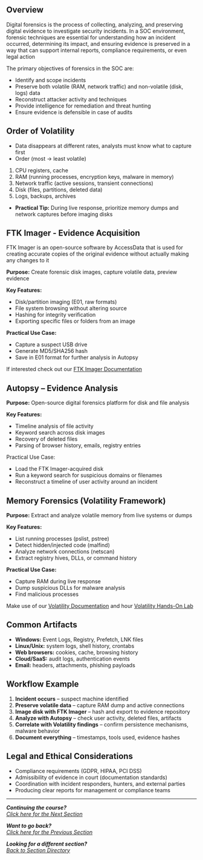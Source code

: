 ## Overview
Digital forensics is the process of collecting, analyzing, and preserving digital evidence to investigate security incidents. In a SOC environment, forensic techniques are essential for understanding how an incident occurred, determining its impact, and ensuring evidence is preserved in a way that can support internal reports, compliance requirements, or even legal action

The primary objectives of forensics in the SOC are:
- Identify and scope incidents
- Preserve both volatile (RAM, network traffic) and non-volatile (disk, logs) data
- Reconstruct attacker activity and techniques
- Provide intelligence for remediation and threat hunting
- Ensure evidence is defensible in case of audits

## Order of Volatility
- Data disappears at different rates, analysts must know what to capture first
- Order (most -> least volatile)
1. CPU registers, cache
2. RAM (running processes, encryption keys, malware in memory)
3. Network traffic (active sessions, transient connections)
4. Disk (files, partitions, deleted data)
5. Logs, backups, archives

- **Practical Tip:** During live response, prioritize memory dumps and network captures before imaging disks

## FTK Imager - Evidence Acquisition
FTK Imager is an open-source software by AccessData that is used for creating accurate copies of the original evidence without actually making any changes to it

**Purpose:** Create forensic disk images, capture volatile data, preview evidence

**Key Features:**
- Disk/partition imaging (E01, raw formats)
- File system browsing without altering source
- Hashing for integrity verification
- Exporting specific files or folders from an image

**Practical Use Case:**
- Capture a suspect USB drive
- Generate MD5/SHA256 hash
- Save in E01 format for further analysis in Autopsy

If interested check out our [FTK Imager Documentation](/courseFiles/tools/FTK-Imager.md)

## Autopsy – Evidence Analysis
**Purpose:** Open-source digital forensics platform for disk and file analysis

**Key Features:**
- Timeline analysis of file activity
- Keyword search across disk images
- Recovery of deleted files
- Parsing of browser history, emails, registry entries

Practical Use Case:
- Load the FTK Imager-acquired disk
- Run a keyword search for suspicious domains or filenames
- Reconstruct a timeline of user activity around an incident

## Memory Forensics (Volatility Framework)
**Purpose:** Extract and analyze volatile memory from live systems or dumps

**Key Features:**
- List running processes (pslist, pstree)
- Detect hidden/injected code (malfind)
- Analyze network connections (netscan)
- Extract registry hives, DLLs, or command history

**Practical Use Case:**
- Capture RAM during live response
- Dump suspicious DLLs for malware analysis
- Find malicious processes

Make use of our [Volatility Documentation](/courseFiles/tools/Volatility.md) and hour [Volatility Hands-On Lab](/courseFiles/Section_09-forensicsFundamentals/volatilityLab.md)

## Common Artifacts
- **Windows:** Event Logs, Registry, Prefetch, LNK files
- **Linux/Unix:** system logs, shell history, crontabs
- **Web browsers:** cookies, cache, browsing history
- **Cloud/SaaS:** audit logs, authentication events
- **Email:** headers, attachments, phishing payloads

## Workflow Example
1. **Incident occurs** – suspect machine identified
2. **Preserve volatile data** – capture RAM dump and active connections
3. **Image disk with FTK Imager** – hash and export to evidence repository
4. **Analyze with Autopsy** – check user activity, deleted files, artifacts
5. **Correlate with Volatility findings** – confirm persistence mechanisms, malware behavior
6. **Document everything** – timestamps, tools used, evidence hashes

## Legal and Ethical Considerations
- Compliance requirements (GDPR, HIPAA, PCI DSS)
- Admissibility of evidence in court (documentation standards)
- Coordination with incident responders, hunters, and external parties
- Producing clear reports for management or compliance teams

***
<b><i>Continuing the course?</b>
</br>
[Click here for the Next Section](/courseFiles/Section_10-emailFundamentals/emailFundamentals.md)</i>

<b><i>Want to go back?</b>
</br>
[Click here for the Previous Section](/courseFiles/Section_08-deceptionSystems/deceptionSystems.md)

<b><i>Looking for a different section? </b></br>[Back to Section Directory](/coursenavigation.md)</i>
